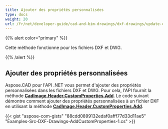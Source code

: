 ```yaml
---
title: Ajouter des propriétés personnalisées
type: docs
weight: 20
url: /fr/net/developer-guide/cad-and-bim-drawings/dxf-drawings/update-custom-properties/
---
```


{{% alert color="primary" %}}

Cette méthode fonctionne pour les fichiers DXF et DWG.

{{% /alert %}}

## Ajouter des propriétés personnalisées

Aspose.CAD pour l'API .NET vous permet d'ajouter des propriétés personnalisées dans les fichiers DXF et DWG. Pour cela, l'API fournit la méthode [**CadImage.Header.CustomProperties.Add**](https://reference.aspose.com/cad/net/aspose.cad.fileformats.cad.cadobjects/cadheader/properties/customproperties).
Le code suivant démontre comment ajouter des propriétés personnalisées à un fichier DXF en utilisant la méthode [**CadImage.Header.CustomProperties.Add**](https://reference.aspose.com/cad/net/aspose.cad.fileformats.cad.cadobjects/cadheader/properties/customproperties).

{{< gist "aspose-com-gists" "88cdd0899132edaf0afff77d33d11ae5" "Examples-Src-DXF-Drawings-AddCustomProperties-1.cs" >}}
